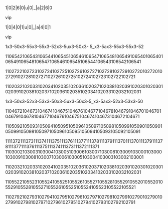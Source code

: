 

1|0|2|6|0|u|0|_|a|2|6|0

vip

1|0|4|0|1|u|0|_|a|4|0|1

vip

1x3-50x3-55x3-55x3-52x3-5ux3-50x3-
5_x3-5ax3-55x3-55x3-52

1106542106543106544106545106546106547106548106549106540106540106549106548106547106546106545106544106543106542106541

1102722102723102724102725102726102727102728102729102720102720102729102728102727102726102725102724102723102722102721

1102032102033102034102035102036102037102038102039102030102030102039102038102037102036102035102034102033102032102031

1x3-50x3-52x3-53x3-50x3-5ux3-50x3-5_x3-5ax3-52x3-53x3-50

1104672104673104674104675104676104677104678104679104670104670104679104678104677104676104675104674104673104672104671

1105092105093105094105095105096105097105098105099105090105090105099105098105097105096105095105094105093105092105091

1111372111373111374111375111376111377111378111379111370111370111379111378111377111376111375111374111373111372111371
‌
1103002103003103004103005103006103007103008103009103000103000103009103008103007103006103005103004103003103002103001

1102032102033102034102035102036102037102038102039102030102030102039102038102037102036102035102034102033102032102031

1105522105523105524105525105526105527105528105529105520105520105529105528105527105526105525105524105523105522105521

1102792102793102794102795102796102797102798102799102790102790102799102798102797102796102795102794102793102792102791
